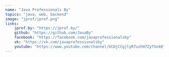 ```yaml
---
name: "Java Professionals By"
topics: "java, web, backend"
image: "jprof/jprof.png"
links: 
    jprof.by: "https://jprof.by/"
    github: "https://github.com/JavaBy"
    facebook: "https://facebook.com/javaprofessionalsby"
    vk: "https://vk.com/javaprofessionalsby"
    youtube: "https://www.youtube.com/channel/UCDjCCgjlyR7uzhH7ZyTGn4Q"
---
```

